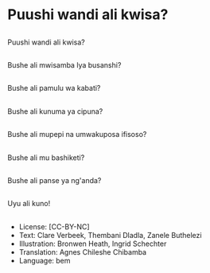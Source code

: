 # Puushi wandi ali kwisa?

##
Puushi wandi ali kwisa?

##
Bushe ali mwisamba lya busanshi?

##
Bushe ali pamulu wa kabati?

##
Bushe ali kunuma ya cipuna?

##
Bushe ali mupepi na umwakuposa ifisoso?

##
Bushe ali mu bashiketi?

##
Bushe ali panse ya ng'anda?

##
Uyu ali kuno!

##
* License: [CC-BY-NC]
* Text: Clare Verbeek, Thembani Dladla, Zanele Buthelezi
* Illustration: Bronwen Heath, Ingrid Schechter
* Translation: Agnes Chileshe Chibamba
* Language: bem
